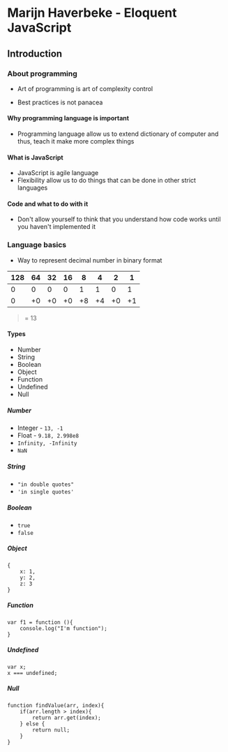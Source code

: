 # Marijn Haverbeke - Eloquent JavaScript

## Introduction

### About programming

+ Art of programming is art of complexity control

+ Best practices is not panacea

#### Why programming language is important

+ Programming language allow us to extend 
    dictionary of computer and thus, teach it 
    make more complex things

#### What is JavaScript

+ JavaScript is agile language
+ Flexibility allow us to do things that 
    can be done in other strict languages

#### Code and what to do with it

+ Don't allow yourself to think that you 
    understand how code works until you haven't implemented it

### Language basics

+ Way to represent decimal number in binary format

|128| 64| 32| 16| 8 | 4 | 2 | 1 |
|---|---|---|---|---|---|---|---|
| 0 | 0 | 0 | 0 | 1 | 1 | 0 | 1 |
| 0 | +0| +0| +0| +8| +4| +0| +1| 

> = 13

#### Types

+ Number
+ String
+ Boolean
+ Object
+ Function
+ Undefined
+ Null

##### Number

+ Integer - `13, -1`
+ Float - `9.18, 2.998e8`
+ `Infinity, -Infinity`
+ `NaN`

##### String

+ `"in double quotes"`
+ `'in single quotes'`

##### Boolean

+ `true`
+ `false`

##### Object

```
{
    x: 1,
    y: 2,
    z: 3
}
```

##### Function

```
var f1 = function (){
    console.log("I'm function");
}
```

##### Undefined

```
var x;
x === undefined;
```

##### Null

```
function findValue(arr, index){
    if(arr.length > index){
        return arr.get(index);
    } else {
        return null;
    }
}
```
